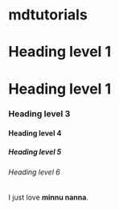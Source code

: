 # mdtutorials
# Heading level 1

<h1>Heading level 1</h1>

<h3>Heading level 3</h3>

<h4>Heading level 4</h4>

<h5>Heading level 5</h5>

<h6>Heading level 6</h6>

I just love <strong>minnu nanna</strong>.
